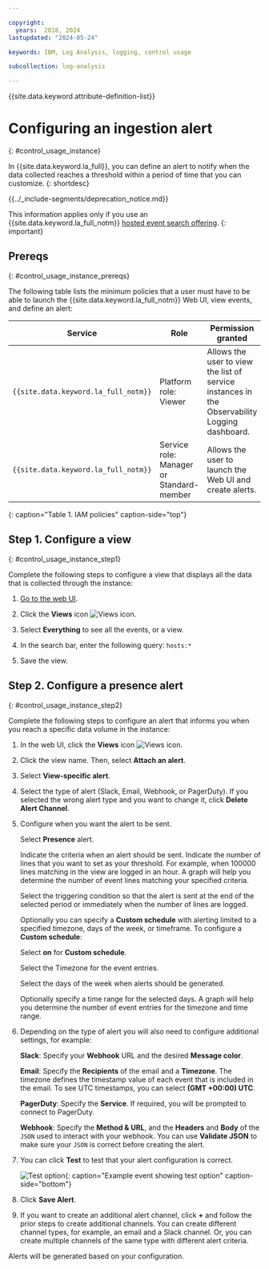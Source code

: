 ```yaml
---

copyright:
  years:  2018, 2024
lastupdated: "2024-05-24"

keywords: IBM, Log Analysis, logging, control usage

subcollection: log-analysis

---
```


{{site.data.keyword.attribute-definition-list}}


# Configuring an ingestion alert
{: #control_usage_instance}


In {{site.data.keyword.la_full}}, you can define an alert to notify when the data collected reaches a threshold within a period of time that you can customize.
{: shortdesc}


{{../_include-segments/deprecation_notice.md}}

This information applies only if you use an {{site.data.keyword.la_full_notm}} [hosted event search offering](/docs/log-analysis?topic=log-analysis-service_plan).
{: important}



## Prereqs
{: #control_usage_instance_prereqs}

The following table lists the minimum policies that a user must have to be able to launch the {{site.data.keyword.la_full_notm}} Web UI, view events, and define an alert:

| Service                               | Role                      | Permission granted            |
|---------------------------------------|---------------------------|-------------------------------|
| `{{site.data.keyword.la_full_notm}}` | Platform role: Viewer     | Allows the user to view the list of service instances in the Observability Logging dashboard. |
| `{{site.data.keyword.la_full_notm}}` | Service role: Manager or Standard-member      | Allows the user to launch the Web UI and create alerts.  |
{: caption="Table 1. IAM policies" caption-side="top"}


## Step 1. Configure a view
{: #control_usage_instance_step1}

Complete the following steps to configure a view that displays all the data that is collected through the instance:

1. [Go to the web UI](/docs/services/log-analysis?topic=log-analysis-launch#launch).

2. Click the **Views** icon ![Views icon](../images/views.png "Views icon").

3. Select **Everything** to see all the events, or a view.

4. In the search bar, enter the following query: `hosts:*`

5. Save the view.


## Step 2. Configure a presence alert
{: #control_usage_instance_step2}

Complete the following steps to configure an alert that informs you when you reach a specific data volume in the instance:

1. In the web UI, click the **Views** icon ![Views icon](../images/views.png "Views icon").
2. Click the view name. Then, select **Attach an alert**.
3. Select **View-specific alert**.
4. Select the type of alert (Slack, Email, Webhook, or PagerDuty).  If you selected the wrong alert type and you want to change it, click **Delete Alert Channel**.
5. Configure when you want the alert to be sent.

    Select **Presence** alert.

    Indicate the criteria when an alert should be sent. Indicate the number of lines that you want to set as your threshold. For example, when 100000 lines matching in the view are logged in an hour.  A graph will help you determine the number of event lines matching your specified criteria.

    Select the triggering condition so that the alert is sent at the end of the selected period or immediately when the number of lines are logged.

    Optionally you can specify a **Custom schedule** with alerting limited to a specified timezone, days of the week, or timeframe. To configure a **Custom schedule**:

    Select **on** for **Custom schedule**.

    Select the Timezone for the event entries.

    Select the days of the week when alerts should be generated.

    Optionally specify a time range for the selected days. A graph will help you determine the number of event entries for the timezone and time range.

6. Depending on the type of alert you will also need to configure additional settings, for example:

    **Slack**:  Specify your **Webhook** URL and the desired **Message color**.

    **Email**: Specify the **Recipients** of the email and a **Timezone**. The timezone defines the timestamp value of each event that is included in the email. To see UTC timestamps, you can select **(GMT +00:00) UTC**.

    **PagerDuty**: Specify the **Service**.  If required, you will be prompted to connect to PagerDuty.

    **Webhook**: Specify the **Method & URL**, and the **Headers** and **Body** of the `JSON` used to interact with your webhook.  You can use **Validate JSON** to make sure your `JSON` is correct before creating the alert.

7. You can click **Test** to test that your alert configuration is correct.

    ![Test option](../alerts/images/alert_test.png "Example event showing Test option"){: caption="Example event showing test option" caption-side="bottom"}

8. Click **Save Alert**.

9. If you want to create an additional alert channel, click **+** and follow the prior steps to create additional channels.  You can create different channel types, for example, an email and a Slack channel.  Or, you can create multiple channels of the same type with different alert criteria.

Alerts will be generated based on your configuration.
